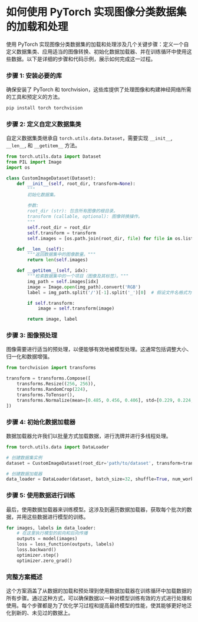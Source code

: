 # 如何使用 PyTorch 实现图像分类数据集的加载和处理 

使用 PyTorch 实现图像分类数据集的加载和处理涉及几个关键步骤：定义一个自定义数据集类、应用适当的图像转换、初始化数据加载器、并在训练循环中使用这些数据。以下是详细的步骤和代码示例，展示如何完成这一过程。

### 步骤 1: 安装必要的库

确保安装了 PyTorch 和 torchvision，这些库提供了处理图像和构建神经网络所需的工具和预定义的方法。

```bash
pip install torch torchvision
```

### 步骤 2: 定义自定义数据集类

自定义数据集类继承自 `torch.utils.data.Dataset`，需要实现 `__init__`, `__len__`, 和 `__getitem__` 方法。

```python
from torch.utils.data import Dataset
from PIL import Image
import os

class CustomImageDataset(Dataset):
    def __init__(self, root_dir, transform=None):
        """
        初始化数据集。
        
        参数:
        root_dir (str): 包含所有图像的根目录。
        transform (callable, optional): 图像转换操作。
        """
        self.root_dir = root_dir
        self.transform = transform
        self.images = [os.path.join(root_dir, file) for file in os.listdir(root_dir) if file.endswith('.jpg')]

    def __len__(self):
        """返回数据集中的图像数量。"""
        return len(self.images)

    def __getitem__(self, idx):
        """检索数据集中的一个项目（图像及其标签）。"""
        img_path = self.images[idx]
        image = Image.open(img_path).convert('RGB')
        label = img_path.split('/')[-1].split('_')[0]  # 假设文件名格式为"label_xxxx.jpg"

        if self.transform:
            image = self.transform(image)

        return image, label
```

### 步骤 3: 图像预处理

图像需要进行适当的预处理，以便能够有效地被模型处理。这通常包括调整大小、归一化和数据增强。

```python
from torchvision import transforms

transform = transforms.Compose([
    transforms.Resize((256, 256)),
    transforms.RandomCrop(224),
    transforms.ToTensor(),
    transforms.Normalize(mean=[0.485, 0.456, 0.406], std=[0.229, 0.224, 0.225])
])
```

### 步骤 4: 初始化数据加载器

数据加载器允许我们以批量方式加载数据，进行洗牌并进行多线程处理。

```python
from torch.utils.data import DataLoader

# 创建数据集实例
dataset = CustomImageDataset(root_dir='path/to/dataset', transform=transform)

# 创建数据加载器
data_loader = DataLoader(dataset, batch_size=32, shuffle=True, num_workers=4)
```

### 步骤 5: 使用数据进行训练

最后，使用数据加载器来训练模型。这涉及到遍历数据加载器，获取每个批次的数据，并用这些数据进行模型的训练。

```python
for images, labels in data_loader:
    # 在这里执行模型的前向和后向传播
    outputs = model(images)
    loss = loss_function(outputs, labels)
    loss.backward()
    optimizer.step()
    optimizer.zero_grad()
```

### 完整方案概述

这个方案涵盖了从数据的加载和预处理到使用数据加载器在训练循环中加载数据的所有步骤。通过这种方式，可以确保数据以一种对模型训练有效的方式进行处理和使用。每个步骤都是为了优化学习过程和提高最终模型的性能，使其能够更好地泛化到新的、未见过的数据上。